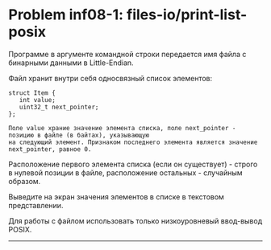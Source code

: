 **Problem inf08-1: files-io/print-list-posix**
===================================================

Программе в аргументе командной строки передается имя файла с бинарными данными в Little-Endian.

Файл хранит внутри себя односвязный список элементов:

    struct Item {
       int value;
       uint32_t next_pointer;
    };

    Поле value храние значение элемента списка, поле next_pointer - позицию в файле (в байтах), указывающую 
    на следующий элемент. Признаком последнего элемента является значение next_pointer, равное 0.

Расположение первого элемента списка (если он существует) - строго в нулевой позиции в файле, расположение остальных - случайным образом.

Выведите на экран значения элементов в списке в текстовом представлении.

Для работы с файлом использовать только низкоуровневый ввод-вывод POSIX.

***
